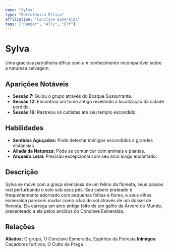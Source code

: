 ```yaml
---
name: "Sylva"
type: "Patrulheira Élfica"
affiliation: "Conclave Esmeralda"
tags: ["Ranger", "Ally", "Elf"]
---
```


# Sylva

Uma graciosa patrulheira élfica com um conhecimento incomparável sobre a natureza selvagem.

## Aparições Notáveis

- **Sessão 7:** Guiou o grupo através do Bosque Sussurrante.
- **Sessão 12:** Encontrou um tomo antigo revelando a localização da cidade perdida.
- **Sessão 16:** Rastreou os cultistas até seu templo escondido.

## Habilidades

- **Sentidos Aguçados:** Pode detectar inimigos escondidos a grandes distâncias.
- **Aliada da Natureza:** Pode se comunicar com animais e plantas.
- **Arqueira Letal:** Precisão excepcional com seu arco longo encantado.

## Descrição

Sylva se move com a graça silenciosa de um felino da floresta, seus passos mal perturbando o solo sob seus pés. Seu cabelo prateado é frequentemente adornado com pequenas folhas e flores, e seus olhos esmeralda parecem mudar como a luz do sol através de um dossel de floresta. Ela carrega um arco antigo feito de um galho da Árvore do Mundo, presenteado a ela pelos anciãos do Conclave Esmeralda.

## Relações

**Aliados:** O grupo, O Conclave Esmeralda, Espíritos da Floresta
**Inimigos:** Caçadores furtivos, O Culto da Praga

